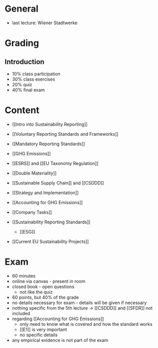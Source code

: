 # General
- last lecture: Wiener Stadtwerke
# Grading
## Introduction
- 10% class participation
- 30% class exercises
- 20% quiz
- 40% final exam

# Content
- [[Intro into Sustainability Reporting]]
- [[Voluntary Reporting Standards and Frameworks]]
- [[Mandatory Reporting Standards]]

- [[GHG Emissions]]
- [[ESRS]] and [[EU Taxonomy Regulation]]
- [[Double Materiality]]
- [[Sustainable Supply Chain]] and [[CSDDD]]
- [[Strategy and Implementation]]
- [[Accounting for GHG Emissions]]

- [[Company Tasks]]
- [[Sustainability Reporting Standards]]
	- [[ESG]]
- [[Current EU Sustainability Projects]]

# Exam
- 60 minutes
- online via canvas - present in room
- closed book - open questions
	- not like the quiz
- 60 points, but 40% of the grade
- no details necessary for exam - details will be given if necessary
- nothing specific from the 5th lecture -> [[CSDDD]] and [[SFDR]] not included 
- regarding [[Accounting for GHG Emissions]]
	- only need to know what is covered and how the standard works
	- [[E1]] is very important
	- no specific details
- any empirical evidence is not part of the exam
